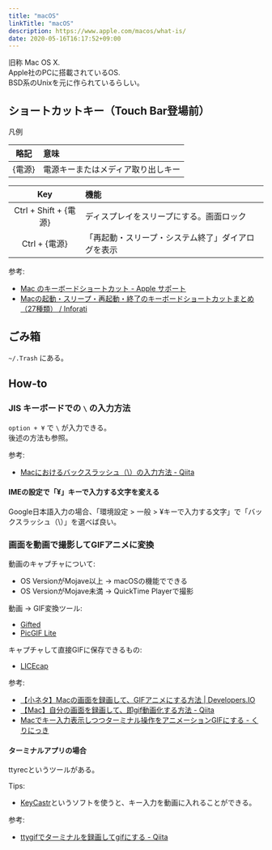 ```yaml
---
title: "macOS"
linkTitle: "macOS"
description: https://www.apple.com/macos/what-is/
date: 2020-05-16T16:17:52+09:00
---
```


旧称 Mac OS X.  
Apple社のPCに搭載されているOS.  
BSD系のUnixを元に作られているらしい。

## ショートカットキー（Touch Bar登場前）

凡例

| 略記 | 意味 |
|:------:|:-------|
| {電源} | 電源キーまたはメディア取り出しキー |

| Key | 機能 |
|:-----:|:-------|
| Ctrl + Shift + {電源} | ディスプレイをスリープにする。画面ロック |
| Ctrl + {電源} | 「再起動・スリープ・システム終了」ダイアログを表示 |

参考:
- [Mac のキーボードショートカット - Apple サポート](https://support.apple.com/ja-jp/HT201236 "Mac のキーボードショートカット - Apple サポート")
- [Macの起動・スリープ・再起動・終了のキーボードショートカットまとめ（27種類） / Inforati](http://inforati.jp/apple/mac-tips-techniques/system-hints/how-to-start-up-reboot-shutdown-sleep-logout-with-mac-keyboard-shortcut.html "Macの起動・スリープ・再起動・終了のキーボードショートカットまとめ（27種類） / Inforati")

## ごみ箱

`~/.Trash` にある。

## How-to
### JIS キーボードでの `\` の入力方法

`option + ¥` で `\` が入力できる。  
後述の方法も参照。

参考:

- [Macにおけるバックスラッシュ（\）の入力方法 - Qiita](http://qiita.com/miyohide/items/6cb8967282d4b2db0f61 "Macにおけるバックスラッシュ（\）の入力方法 - Qiita")

#### IMEの設定で「¥」キーで入力する文字を変える

Google日本語入力の場合、「環境設定 > 一般 > ¥キーで入力する文字」で「バックスラッシュ（\）」を選べば良い。

### 画面を動画で撮影してGIFアニメに変換

動画のキャプチャについて:

- OS VersionがMojave以上 -> macOSの機能でできる
- OS VersionがMojave未満 -> QuickTime Playerで撮影

動画 -> GIF変換ツール:

- [Gifted](https://apps.apple.com/jp/app/gifted/id771955779?mt=12)
- [PicGIF Lite](https://apps.apple.com/jp/app/picgif-lite/id844918735?mt=12)

キャプチャして直接GIFに保存できるもの:

- [LICEcap](https://apps.apple.com/jp/app/picgif-lite/id844918735?mt=12)

参考:

- [【小ネタ】Macの画面を録画して、GIFアニメにする方法 | Developers.IO](https://dev.classmethod.jp/articles/mac-screen-gif-anime/)
- [【Mac】自分の画面を録画して、即gif動画化する方法 - Qiita](https://qiita.com/YosukeItabashi/items/5722395218e6e592fd39)
- [Macでキー入力表示しつつターミナル操作をアニメーションGIFにする - くりにっき](https://sue445.hatenablog.com/entry/2014/08/13/121512)

#### ターミナルアプリの場合

ttyrecというツールがある。

Tips:

- [KeyCastr](https://download.cnet.com/KeyCastr/3000-2075_4-125977.html)というソフトを使うと、キー入力を動画に入れることができる。

参考:

- [ttygifでターミナルを録画してgifにする - Qiita](https://qiita.com/okamos/items/33f46de83485d744fd4b)
